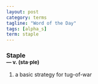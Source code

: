 ```yaml
---
layout: post
category: terms
tagline: "Word of the Day"
tags: [alpha_s]
term: staple
---
```


<h3>Staple<br/> <small>&mdash; v. (sta<span>&middot;</span>ple)</small></h3>
<p><ol>
<li>a basic strategy for tug-of-war</li>
</ol></p>
